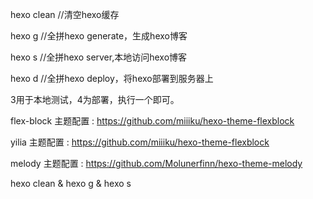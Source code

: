 hexo clean //清空hexo缓存

hexo g   //全拼hexo generate，生成hexo博客

hexo s   //全拼hexo server,本地访问hexo博客

hexo d   //全拼hexo deploy，将hexo部署到服务器上

3用于本地测试，4为部署，执行一个即可。

flex-block 主题配置 : https://github.com/miiiku/hexo-theme-flexblock

yilia 主题配置 : https://github.com/miiiku/hexo-theme-flexblock

melody 主题配置 : https://github.com/Molunerfinn/hexo-theme-melody

hexo clean & hexo g & hexo s

